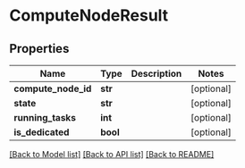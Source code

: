 # ComputeNodeResult

## Properties
Name | Type | Description | Notes
------------ | ------------- | ------------- | -------------
**compute_node_id** | **str** |  | [optional] 
**state** | **str** |  | [optional] 
**running_tasks** | **int** |  | [optional] 
**is_dedicated** | **bool** |  | [optional] 

[[Back to Model list]](../README.md#documentation-for-models) [[Back to API list]](../README.md#documentation-for-api-endpoints) [[Back to README]](../README.md)


